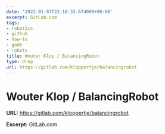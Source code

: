 ```yaml
---
date: '2022-01-07T23:18:33.674000+00:00'
excerpt: GitLab.com
tags:
- robotics
- github
- how-to
- gode
- robots
title: Wouter Klop / BalancingRobot
type: drop
url: https://gitlab.com/kloppertje/balancingrobot
---
```


# Wouter Klop / BalancingRobot

**URL:** https://gitlab.com/kloppertje/balancingrobot

**Excerpt:** GitLab.com
